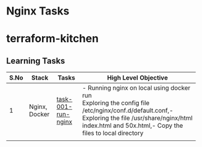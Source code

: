 # Nginx Tasks

# terraform-kitchen



## Learning Tasks


| S.No | Stack         | Tasks                                    | High Level Objective                                                                                                                                                                                           | 
|------|---------------|------------------------------------------|----------------------------------------------------------------------------------------------------------------------------------------------------------------------------------------------------------------|
| 1    | Nginx, Docker | [task-001-run-nginx](task-001-run-nginx) | - Running nginx on local using docker run <br> Exploring the config file /etc/nginx/conf.d/default.conf,- Exploring the file /usr/share/nginx/html index.html and 50x.html,- Copy the files to local directory |
|      |               |                                          |                                                                                                                                                                                                                | 












[]()